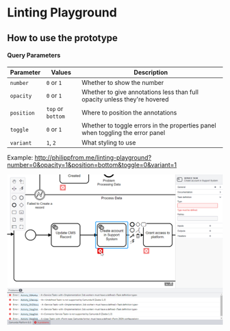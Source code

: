 # Linting Playground

## How to use the prototype

#### Query Parameters

| Parameter | Values | Description |
|---|---|---|
| `number` | `0` or `1` | Whether to show the number |
| `opacity` | `0` or `1` | Whether to give annotations less than full opacity unless they're hovered |
| `position` | `top` or `bottom` | Where to position the annotations |
| `toggle` | `0` or `1` | Whether to toggle errors in the properties panel when toggling the error panel |
| `variant` | `1`, `2` | What styling to use |

Example: http://philippfrom.me/linting-playground?number=0&opacity=1&position=bottom&toggle=0&variant=1

![](docs/screenshot.png)

